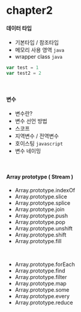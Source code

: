 # chapter2

#### 데이터 타입

- 기본타입 / 참조타입
- 메모리 사용 영역 `java`
- wrapper class `java`

``` javascript
var test = 1
var test2 = 2
```

<br>

#### 변수

- 변수란?
- 변수 선언 방법
- 스코프
- 지역변수 / 전역변수
- 호이스팅 `javascript`
- 변수 네이밍

<br>

#### Array prototype ( Stream )

- Array.prototype.indexOf
- Array.prototype.slice
- Array.prototype.splice
- Array.prototype.join
- Array.prototype.push
- Array.prototype.pop
- Array.prototype.unshift
- Array.prototype.shift
- Array.prototype.fill

<br>

- Array.prototype.forEach
- Array.prototype.find
- Array.prototype.filter
- Array.prototype.map
- Array.prototype.some
- Array.prototype.every
- Array.prototype.reduce
